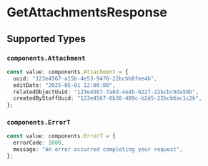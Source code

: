 # GetAttachmentsResponse


## Supported Types

### `components.Attachment`

```typescript
const value: components.Attachment = {
  uuid: "123e4567-a15b-4e53-9476-22bcbb8fee4b",
  editDate: "2025-05-01 12:00:00",
  relatedObjectUuid: "123e4567-7a6d-4e4b-9227-22bcbc9da50b",
  createdByStaffUuid: "123e4567-0b38-409c-b2d5-22bcb6ac1c2b",
};
```

### `components.ErrorT`

```typescript
const value: components.ErrorT = {
  errorCode: 1000,
  message: "An error occurred completing your request",
};
```


